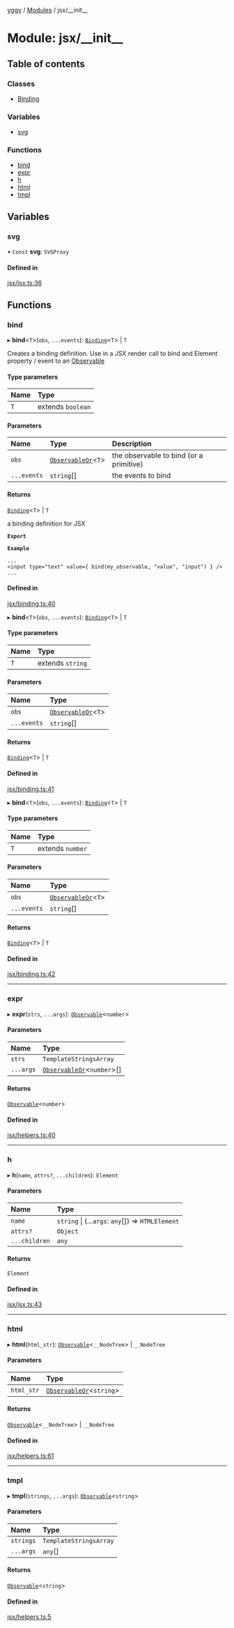 [yggy](../README.md) / [Modules](../modules.md) / jsx/\_\_init\_\_

# Module: jsx/\_\_init\_\_

## Table of contents

### Classes

- [Binding](../classes/jsx___init__.Binding.md)

### Variables

- [svg](jsx___init__.md#svg)

### Functions

- [bind](jsx___init__.md#bind)
- [expr](jsx___init__.md#expr)
- [h](jsx___init__.md#h)
- [html](jsx___init__.md#html)
- [tmpl](jsx___init__.md#tmpl)

## Variables

### svg

• `Const` **svg**: `SVGProxy`

#### Defined in

[jsx/jsx.ts:36](https://github.com/Aldlevine/yggy/blob/379e698/src/jsx/jsx.ts#L36)

## Functions

### bind

▸ **bind**<`T`\>(`obs`, `...events`): [`Binding`](../classes/jsx___init__.Binding.md)<`T`\> \| `T`

Creates a binding definition.
Use in a JSX render call to bind
and Element property / event to
an [Observable](observable___init__.md#observable-1)

#### Type parameters

| Name | Type |
| :------ | :------ |
| `T` | extends `boolean` |

#### Parameters

| Name | Type | Description |
| :------ | :------ | :------ |
| `obs` | [`ObservableOr`](observable___init__.md#observableor)<`T`\> | the observable to bind (or a primitive) |
| `...events` | `string`[] | the events to bind |

#### Returns

[`Binding`](../classes/jsx___init__.Binding.md)<`T`\> \| `T`

a binding definition for JSX

**`Export`**

**`Example`**

```tsx
...
<input type="text" value={ bind(my_observable, "value", "input") } />
...
```

#### Defined in

[jsx/binding.ts:40](https://github.com/Aldlevine/yggy/blob/379e698/src/jsx/binding.ts#L40)

▸ **bind**<`T`\>(`obs`, `...events`): [`Binding`](../classes/jsx___init__.Binding.md)<`T`\> \| `T`

#### Type parameters

| Name | Type |
| :------ | :------ |
| `T` | extends `string` |

#### Parameters

| Name | Type |
| :------ | :------ |
| `obs` | [`ObservableOr`](observable___init__.md#observableor)<`T`\> |
| `...events` | `string`[] |

#### Returns

[`Binding`](../classes/jsx___init__.Binding.md)<`T`\> \| `T`

#### Defined in

[jsx/binding.ts:41](https://github.com/Aldlevine/yggy/blob/379e698/src/jsx/binding.ts#L41)

▸ **bind**<`T`\>(`obs`, `...events`): [`Binding`](../classes/jsx___init__.Binding.md)<`T`\> \| `T`

#### Type parameters

| Name | Type |
| :------ | :------ |
| `T` | extends `number` |

#### Parameters

| Name | Type |
| :------ | :------ |
| `obs` | [`ObservableOr`](observable___init__.md#observableor)<`T`\> |
| `...events` | `string`[] |

#### Returns

[`Binding`](../classes/jsx___init__.Binding.md)<`T`\> \| `T`

#### Defined in

[jsx/binding.ts:42](https://github.com/Aldlevine/yggy/blob/379e698/src/jsx/binding.ts#L42)

___

### expr

▸ **expr**(`strs`, `...args`): [`Observable`](observable___init__.md#observable-1)<`number`\>

#### Parameters

| Name | Type |
| :------ | :------ |
| `strs` | `TemplateStringsArray` |
| `...args` | [`ObservableOr`](observable___init__.md#observableor)<`number`\>[] |

#### Returns

[`Observable`](observable___init__.md#observable-1)<`number`\>

#### Defined in

[jsx/helpers.ts:40](https://github.com/Aldlevine/yggy/blob/379e698/src/jsx/helpers.ts#L40)

___

### h

▸ **h**(`name`, `attrs?`, `...children`): `Element`

#### Parameters

| Name | Type |
| :------ | :------ |
| `name` | `string` \| (...`args`: `any`[]) => `HTMLElement` |
| `attrs?` | `Object` |
| `...children` | `any` |

#### Returns

`Element`

#### Defined in

[jsx/jsx.ts:43](https://github.com/Aldlevine/yggy/blob/379e698/src/jsx/jsx.ts#L43)

___

### html

▸ **html**(`html_str`): [`Observable`](observable___init__.md#observable-1)<`__NodeTree`\> \| `__NodeTree`

#### Parameters

| Name | Type |
| :------ | :------ |
| `html_str` | [`ObservableOr`](observable___init__.md#observableor)<`string`\> |

#### Returns

[`Observable`](observable___init__.md#observable-1)<`__NodeTree`\> \| `__NodeTree`

#### Defined in

[jsx/helpers.ts:61](https://github.com/Aldlevine/yggy/blob/379e698/src/jsx/helpers.ts#L61)

___

### tmpl

▸ **tmpl**(`strings`, `...args`): [`Observable`](observable___init__.md#observable-1)<`string`\>

#### Parameters

| Name | Type |
| :------ | :------ |
| `strings` | `TemplateStringsArray` |
| `...args` | `any`[] |

#### Returns

[`Observable`](observable___init__.md#observable-1)<`string`\>

#### Defined in

[jsx/helpers.ts:5](https://github.com/Aldlevine/yggy/blob/379e698/src/jsx/helpers.ts#L5)
